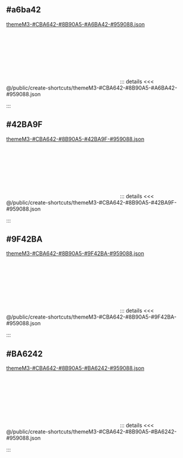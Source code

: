 ## #a6ba42
<coreColors :core-colors='{"primary":"#CBA642","secondary":"#8B90A5","tertiary":"#a6ba42","neutral":"#959088"}'/>
<a target="_blank" href="/create-shortcuts/themeM3-%23CBA642-%238B90A5-%23A6BA42-%23959088.json" download><span>themeM3-#CBA642-#8B90A5-#A6BA42-#959088.json<svg class="feather feather-download downloadIcon icon"><use xlink:href="#dlIcon"></use></svg></span></a>
::: details
<<< @/public/create-shortcuts/themeM3-#CBA642-#8B90A5-#A6BA42-#959088.json
<imgAnchor filename='themeM3-#CBA642-#8B90A5-#A6BA42-#959088.dark.png' />
<imgAnchor filename='themeM3-#CBA642-#8B90A5-#A6BA42-#959088.light.png' />

:::

## #42BA9F
<coreColors :core-colors='{"primary":"#CBA642","secondary":"#8B90A5","tertiary":"#42BA9F","neutral":"#959088"}'/>
<a target="_blank" href="/create-shortcuts/themeM3-%23CBA642-%238B90A5-%2342BA9F-%23959088.json" download><span>themeM3-#CBA642-#8B90A5-#42BA9F-#959088.json<svg class="feather feather-download downloadIcon icon"><use xlink:href="#dlIcon"></use></svg></span></a>
::: details
<<< @/public/create-shortcuts/themeM3-#CBA642-#8B90A5-#42BA9F-#959088.json
<imgAnchor filename='themeM3-#CBA642-#8B90A5-#42BA9F-#959088.dark.png' />
<imgAnchor filename='themeM3-#CBA642-#8B90A5-#42BA9F-#959088.light.png' />

:::

## #9F42BA
<coreColors :core-colors='{"primary":"#CBA642","secondary":"#8B90A5","tertiary":"#9F42BA","neutral":"#959088"}'/>
<a target="_blank" href="/create-shortcuts/themeM3-%23CBA642-%238B90A5-%239F42BA-%23959088.json" download><span>themeM3-#CBA642-#8B90A5-#9F42BA-#959088.json<svg class="feather feather-download downloadIcon icon"><use xlink:href="#dlIcon"></use></svg></span></a>
::: details
<<< @/public/create-shortcuts/themeM3-#CBA642-#8B90A5-#9F42BA-#959088.json
<imgAnchor filename='themeM3-#CBA642-#8B90A5-#9F42BA-#959088.dark.png' />
<imgAnchor filename='themeM3-#CBA642-#8B90A5-#9F42BA-#959088.light.png' />

:::

## #BA6242
<coreColors :core-colors='{"primary":"#CBA642","secondary":"#8B90A5","tertiary":"#BA6242","neutral":"#959088"}'/>
<a target="_blank" href="/create-shortcuts/themeM3-%23CBA642-%238B90A5-%23BA6242-%23959088.json" download><span>themeM3-#CBA642-#8B90A5-#BA6242-#959088.json<svg class="feather feather-download downloadIcon icon"><use xlink:href="#dlIcon"></use></svg></span></a>
::: details
<<< @/public/create-shortcuts/themeM3-#CBA642-#8B90A5-#BA6242-#959088.json
<imgAnchor filename='themeM3-#CBA642-#8B90A5-#BA6242-#959088.dark.png' />
<imgAnchor filename='themeM3-#CBA642-#8B90A5-#BA6242-#959088.light.png' />

:::
